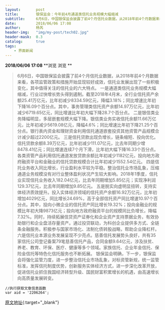 ```yaml
---
layout:       post
title:        银保监会：今年前4月通道类信托业务规模大幅缩减
subtitle:     6月6日，中国银保监会披露了前4个月信托业数据，从2018年前4个月数据来看，各项监管政策和措施开始显现较好成效，信托业发展出现了一些积极变化。其中值得关注的是，通道类信托业务规模大幅缩减，行业过快增长势头得到遏制。
date:         2018/06/06 17:08
author:       杨芮
header-img:   "img/my-post/tech02.jpg"
header-mask:  0.3
catalog:      true
tags:
    - 界面新闻
---
```


**2018/06/06 17:08**  **浏览 浏览 **

> 6月6日，中国银保监会披露了前4个月信托业数据，从2018年前4个月数据来看，各项监管政策和措施开始显现较好成效，信托业发展出现了一些积极变化，其中值得关注的信托业的六大特点。
一是通道类信托业务规模大幅缩减，行业过快增长势头得到遏制。截至2018年4月末，全行业信托资产余额25.41万亿元，比年初减少8334.59亿元，降幅3.18%；同比增速比年初下降16.09个百分点。其中，事务管理类信托资产余额14.97万亿元，比年初减少6719.65亿元，同比增速比年初大幅下降28.7个百分点。
二是银信类业务降幅明显，多层嵌套规模大幅下降。银信类业务实收信托余额11.66万亿元，比年初减少5619.08亿元，降幅4.6%；同比增速比年初下降21.25个百分点。银行表内资金和理财资金利用信托通道嵌套投资其他资管产品规模合计减少超过2200亿元。
三是信托贷款出现负增长，链条缩短、投向优化。信托贷款余额8.39万亿元，比年初减少111.07亿元，比去年同期少增8478.41亿元；同比增速连续7个月下滑，比年初大幅下降16.33个百分点。各类资管产品利用信托通道发放贷款余额比年初减少1182亿元，投向地方政府融资平台和金融业的信托贷款规模合计比年初减少1552.54亿元。
四是信托业务收入同比增长，行业盈利水平较为平稳。整治信托业市场乱象，压缩通道业务规模没有对行业整体盈利状况产生较大影响。2018年1季度，信托业实现信托业务收入182.04亿元，比去年同期增加5.85亿元；实现净利润129.37亿元，比去年同期增加9.85亿元。
五是脱实向虚明显扭转，支持实体经济质效提升。投入实体经济领域的信托资产余额16.92万亿元，比年初增加4029亿元，同比增长24.69%，高于全部信托资产同比增速10.97个百分点。其中，投向小微企业的信托资产同比增长19.32%；投向金融业的规模比年初大降9873亿元；投向地方政府融资平台的规模同比负增长，降幅7.32%。同时，持续拓展信贷资产证券化和企业资产支持票据业务，有效协助银行和企业盘活存量资产。通过投贷联动，为科创企业提供多方式、全链条金融服务。积极参与国家市场化、法制化债转股战略，帮助企业降杠杆。
六是信托业本源业务发展呈现不少亮点。慈善信托发展势头良好，共有35家信托公司登记备案79笔慈善信托产品，合同金额9.64亿元，涉及扶贫、养老、教育、环保、医疗、健康等多个领域。家族信托、企业年金信托、保险金信托等特色化信托服务也不断拓展。
银保监会明确，下一步，银保监会将强化监管力度，进一步整治信托业市场乱象，对标资管新规，统一监管标准，发挥信托制度优势，创新服务实体经济方式，进一步深化改革开放，促进信托业抓住我国经济转型升级、国民财富积累增长的机遇，由高速增长向高质量发展转变。

	//执行获取文章信息函数
	var aid = '2206264';



[原文地址](http://www.jiemian.com/article/2206264.html){:target="_blank"}


